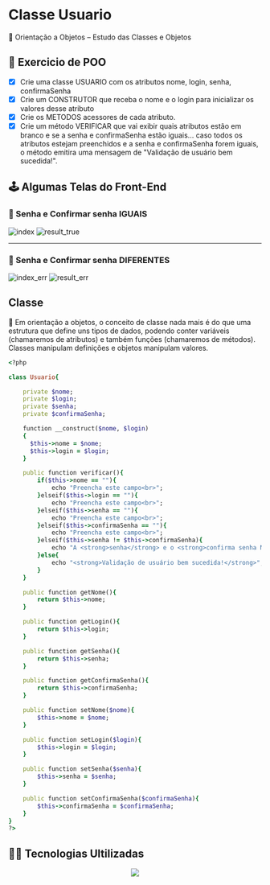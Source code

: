# Classe Usuario 

:pushpin: Orientação a Objetos – Estudo das Classes e Objetos


## :pencil: Exercicio de POO 
- [x] Crie uma classe USUARIO com os atributos nome, login, senha, confirmaSenha
- [x] Crie um CONSTRUTOR que receba o nome e o login para inicializar os valores desse atributo
- [x] Crie os METODOS acessores de cada atributo. 
- [x] Crie um método VERIFICAR que vai exibir quais atributos estão em branco e se a senha e confirmaSenha estão iguais... caso todos os atributos estejam preenchidos e a senha e confirmaSenha forem iguais, o método emitira uma mensagem de "Validação de usuário bem sucedida!".

## :joystick: Algumas Telas do Front-End
### :small_blue_diamond: Senha e Confirmar senha IGUAIS
![index](https://user-images.githubusercontent.com/86386469/233237650-b3d5407f-5507-4d7f-9396-91399396610d.png)
![result_true](https://user-images.githubusercontent.com/86386469/233236961-3baade12-3926-410f-8f92-8d2bbd8c607a.png)
***
### :small_blue_diamond: Senha e Confirmar senha DIFERENTES
![index_err](https://user-images.githubusercontent.com/86386469/233237112-ae48367d-4df7-4f4c-9535-3cdd236762ee.png)
![result_err](https://user-images.githubusercontent.com/86386469/233237133-6c94d05c-0d8e-4770-9b39-c1e48641efaf.png)


## Classe 
:pushpin: Em orientação a objetos, o conceito de classe nada mais é do que uma estrutura que define uns tipos de dados, podendo conter variáveis (chamaremos de atributos) e também funções (chamaremos de métodos). Classes manipulam definições e objetos manipulam valores.

```ruby
<?php 

class Usuario{

    private $nome;
    private $login;
    private $senha;
    private $confirmaSenha;

    function __construct($nome, $login)
    {
      $this->nome = $nome;
      $this->login = $login;   
    }

    public function verificar(){
        if($this->nome == ""){
            echo "Preencha este campo<br>";            
        }elseif($this->login == ""){
            echo "Preencha este campo<br>"; 
        }elseif($this->senha == ""){
            echo "Preencha este campo<br>"; 
        }elseif($this->confirmaSenha == ""){
            echo "Preencha este campo<br>"; 
        }elseif($this->senha != $this->confirmaSenha){
            echo "A <strong>senha</strong> e o <strong>confirma senha NÃO</strong> estão iguais!<br>";
        }else{
            echo "<strong>Validação de usuário bem sucedida!</strong>";
        }
    }

    public function getNome(){
        return $this->nome;
    }

    public function getLogin(){
        return $this->login;
    }

    public function getSenha(){
        return $this->senha;
    }

    public function getConfirmaSenha(){
        return $this->confirmaSenha;
    }

    public function setNome($nome){
        $this->nome = $nome;
    }

    public function setLogin($login){
        $this->login = $login;
    }

    public function setSenha($senha){
        $this->senha = $senha;
    }

    public function setConfirmaSenha($confirmaSenha){
        $this->confirmaSenha = $confirmaSenha;
    }
}
?>
```



## :technologist: Tecnologias Ultilizadas
<p align="center">
  <a href="https://skillicons.dev">
    <img src="https://skillicons.dev/icons?i=html,css,php" />
  </a>
</p>
